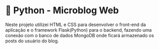 # :snake: Python - Microblog Web

Neste projeto utilizei HTML e CSS para desenvolver o front-end da aplicação e o framework Flask(Python) para o backend, fazendo uma conexão com o banco de dados MongoDB onde ficará armazenado os posts do usuário do blog. 
